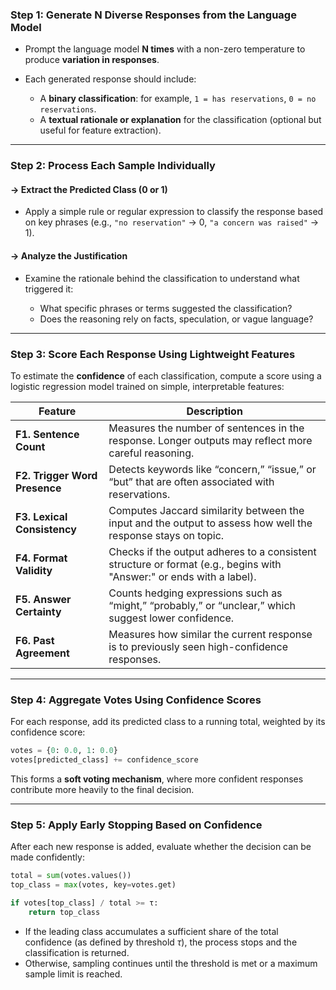 ### **Step 1: Generate N Diverse Responses from the Language Model**

* Prompt the language model **N times** with a non-zero temperature to produce **variation in responses**.
* Each generated response should include:

  * A **binary classification**: for example, `1 = has reservations`, `0 = no reservations`.
  * A **textual rationale or explanation** for the classification (optional but useful for feature extraction).

---

### **Step 2: Process Each Sample Individually**

#### → **Extract the Predicted Class (0 or 1)**

* Apply a simple rule or regular expression to classify the response based on key phrases (e.g., `"no reservation"` → 0, `"a concern was raised"` → 1).

#### → **Analyze the Justification**

* Examine the rationale behind the classification to understand what triggered it:

  * What specific phrases or terms suggested the classification?
  * Does the reasoning rely on facts, speculation, or vague language?

---

### **Step 3: Score Each Response Using Lightweight Features**

To estimate the **confidence** of each classification, compute a score using a logistic regression model trained on simple, interpretable features:

| **Feature**                   | **Description**                                                                                                      |
| ----------------------------- | -------------------------------------------------------------------------------------------------------------------- |
| **F1. Sentence Count**        | Measures the number of sentences in the response. Longer outputs may reflect more careful reasoning.                 |
| **F2. Trigger Word Presence** | Detects keywords like “concern,” “issue,” or “but” that are often associated with reservations.                      |
| **F3. Lexical Consistency**   | Computes Jaccard similarity between the input and the output to assess how well the response stays on topic.         |
| **F4. Format Validity**       | Checks if the output adheres to a consistent structure or format (e.g., begins with "Answer:" or ends with a label). |
| **F5. Answer Certainty**      | Counts hedging expressions such as “might,” “probably,” or “unclear,” which suggest lower confidence.                |
| **F6. Past Agreement**        | Measures how similar the current response is to previously seen high-confidence responses.                           |

---

### **Step 4: Aggregate Votes Using Confidence Scores**

For each response, add its predicted class to a running total, weighted by its confidence score:

```python
votes = {0: 0.0, 1: 0.0}
votes[predicted_class] += confidence_score
```

This forms a **soft voting mechanism**, where more confident responses contribute more heavily to the final decision.

---

### **Step 5: Apply Early Stopping Based on Confidence**

After each new response is added, evaluate whether the decision can be made confidently:

```python
total = sum(votes.values())
top_class = max(votes, key=votes.get)

if votes[top_class] / total >= τ:
    return top_class
```

* If the leading class accumulates a sufficient share of the total confidence (as defined by threshold $\tau$), the process stops and the classification is returned.
* Otherwise, sampling continues until the threshold is met or a maximum sample limit is reached.
